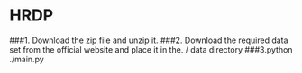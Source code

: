 # HRDP
###1. Download the zip file and unzip it.
###2. Download the required data set from the official website and place it in the. / data directory
###3.python ./main.py
